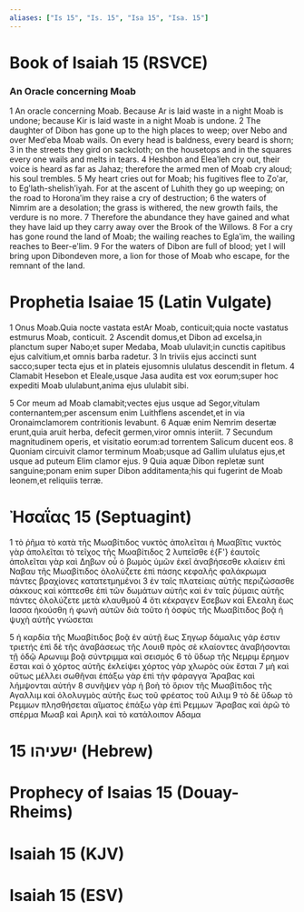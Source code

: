 ```yaml
---
aliases: ["Is 15", "Is. 15", "Isa 15", "Isa. 15"]
---
```



# Book of Isaiah 15 (RSVCE)

### An Oracle concerning Moab
1 An oracle concerning Moab. Because Ar is laid waste in a night Moab is undone; because Kir is laid waste in a night Moab is undone.
2 The daughter of Dibon has gone up to the high places to weep; over Nebo and over Medʹeba Moab wails. On every head is baldness, every beard is shorn;
3 in the streets they gird on sackcloth; on the housetops and in the squares every one wails and melts in tears.
4 Heshbon and Eleaʹleh cry out, their voice is heard as far as Jahaz; therefore the armed men of Moab cry aloud; his soul trembles.
5 My heart cries out for Moab; his fugitives flee to Zoʹar, to Egʹlath-shelishʹiyah. For at the ascent of Luhith they go up weeping; on the road to Horonaʹim they raise a cry of destruction;
6 the waters of Nimrim are a desolation; the grass is withered, the new growth fails, the verdure is no more.
7 Therefore the abundance they have gained and what they have laid up they carry away over the Brook of the Willows.
8 For a cry has gone round the land of Moab; the wailing reaches to Eglaʹim, the wailing reaches to Beer-eʹlim.
9 For the waters of Dibon are full of blood; yet I will bring upon Dibondeven more, a lion for those of Moab who escape, for the remnant of the land.


# Prophetia Isaiae 15 (Latin Vulgate)

1 Onus Moab.Quia nocte vastata estAr Moab, conticuit;quia nocte vastatus estmurus Moab, conticuit.
2 Ascendit domus,et Dibon ad excelsa,in planctum super Nabo;et super Medaba, Moab ululavit;in cunctis capitibus ejus calvitium,et omnis barba radetur.
3 In triviis ejus accincti sunt sacco;super tecta ejus et in plateis ejusomnis ululatus descendit in fletum.
4 Clamabit Hesebon et Eleale,usque Jasa audita est vox eorum;super hoc expediti Moab ululabunt,anima ejus ululabit sibi.

5 Cor meum ad Moab clamabit;vectes ejus usque ad Segor,vitulam conternantem;per ascensum enim Luithflens ascendet,et in via Oronaimclamorem contritionis levabunt.
6 Aquæ enim Nemrim desertæ erunt,quia aruit herba, defecit germen,viror omnis interiit.
7 Secundum magnitudinem operis, et visitatio eorum:ad torrentem Salicum ducent eos.
8 Quoniam circuivit clamor terminum Moab;usque ad Gallim ululatus ejus,et usque ad puteum Elim clamor ejus.
9 Quia aquæ Dibon repletæ sunt sanguine;ponam enim super Dibon additamenta;his qui fugerint de Moab leonem,et reliquiis terræ.


# Ἠσαΐας 15 (Septuagint)

1 τὸ ῥῆμα τὸ κατὰ τῆς Μωαβίτιδος νυκτὸς ἀπολεῖται ἡ Μωαβῖτις νυκτὸς γὰρ ἀπολεῖται τὸ τεῖχος τῆς Μωαβίτιδος
2 λυπεῖσθε ἐ{F'} ἑαυτοῖς ἀπολεῖται γὰρ καὶ Δηβων οὗ ὁ βωμὸς ὑμῶν ἐκεῖ ἀναβήσεσθε κλαίειν ἐπὶ Ναβαυ τῆς Μωαβίτιδος ὀλολύζετε ἐπὶ πάσης κεφαλῆς φαλάκρωμα πάντες βραχίονες κατατετμημένοι
3 ἐν ταῖς πλατείαις αὐτῆς περιζώσασθε σάκκους καὶ κόπτεσθε ἐπὶ τῶν δωμάτων αὐτῆς καὶ ἐν ταῖς ῥύμαις αὐτῆς πάντες ὀλολύζετε μετὰ κλαυθμοῦ
4 ὅτι κέκραγεν Εσεβων καὶ Ελεαλη ἕως Ιασσα ἠκούσθη ἡ φωνὴ αὐτῶν διὰ τοῦτο ἡ ὀσφὺς τῆς Μωαβίτιδος βοᾷ ἡ ψυχὴ αὐτῆς γνώσεται

5 ἡ καρδία τῆς Μωαβίτιδος βοᾷ ἐν αὐτῇ ἕως Σηγωρ δάμαλις γάρ ἐστιν τριετής ἐπὶ δὲ τῆς ἀναβάσεως τῆς Λουιθ πρὸς σὲ κλαίοντες ἀναβήσονται τῇ ὁδῷ Αρωνιιμ βοᾷ σύντριμμα καὶ σεισμός
6 τὸ ὕδωρ τῆς Νεμριμ ἔρημον ἔσται καὶ ὁ χόρτος αὐτῆς ἐκλείψει χόρτος γὰρ χλωρὸς οὐκ ἔσται
7 μὴ καὶ οὕτως μέλλει σωθῆναι ἐπάξω γὰρ ἐπὶ τὴν φάραγγα Ἄραβας καὶ λήμψονται αὐτήν
8 συνῆψεν γὰρ ἡ βοὴ τὸ ὅριον τῆς Μωαβίτιδος τῆς Αγαλλιμ καὶ ὀλολυγμὸς αὐτῆς ἕως τοῦ φρέατος τοῦ Αιλιμ
9 τὸ δὲ ὕδωρ τὸ Ρεμμων πλησθήσεται αἵματος ἐπάξω γὰρ ἐπὶ Ρεμμων Ἄραβας καὶ ἀρῶ τὸ σπέρμα Μωαβ καὶ Αριηλ καὶ τὸ κατάλοιπον Αδαμα


# 15 ישעיהו (Hebrew)


# Prophecy of Isaias 15 (Douay-Rheims)


# Isaiah 15 (KJV)


# Isaiah 15 (ESV)

